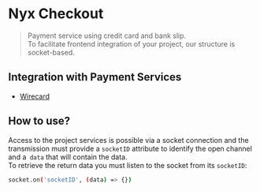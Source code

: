 # Nyx Checkout
> Payment service using credit card and bank slip.<br>
> To facilitate frontend integration of your project, our structure is socket-based.<br>


## Integration with Payment Services

* [Wirecard](https://wirecard.com.br/)

## How to use?

Access to the project services is possible via a socket connection and the transmission must provide a `socketID` attribute to identify the open channel and a` data` that will contain the data.<br>
To retrieve the return data you must listen to the socket from its `socketID`:
``` bash
socket.on('socketID', (data) => {})
```
